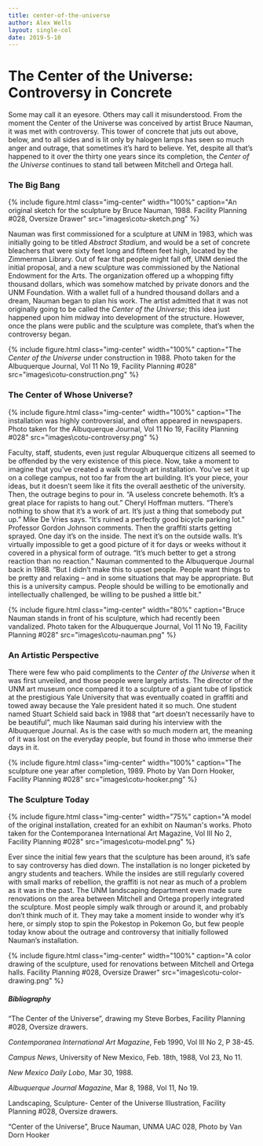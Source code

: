 ```yaml
---
title: center-of-the-universe
author: Alex Wells
layout: single-col
date: 2019-5-10
---
```



The Center of the Universe: Controversy in Concrete
======

Some may call it an eyesore. Others may call it misunderstood. From the moment the Center of the Universe was conceived by artist Bruce Nauman, it was met with controversy. This tower of concrete that juts out above, below, and to all sides and is lit only by halogen lamps has seen so much anger and outrage, that sometimes it’s hard to believe. Yet, despite all that’s happened to it over the thirty one years since its completion, the *Center of the Universe* continues to stand tall between Mitchell and Ortega hall.

### The Big Bang

{% include figure.html class="img-center" width="100%" caption="An original sketch for the sculpture by Bruce Nauman, 1988. Facility Planning #028, Oversize Drawer" src="images\cotu-sketch.png" %}

Nauman was first commissioned for a sculpture at UNM in 1983, which was initially going to be titled *Abstract Stadium*, and would be a set of concrete bleachers that were sixty feet long and fifteen feet high, located by the Zimmerman Library. Out of fear that people might fall off, UNM denied the initial proposal, and a new sculpture was commissioned by the National Endowment for the Arts. The organization offered up a whopping fifty thousand dollars, which was somehow matched by private donors and the UNM Foundation. With a wallet full of a hundred thousand dollars and a dream, Nauman began to plan his work. The artist admitted that it was not originally going to be called the *Center of the Universe*; this idea just happened upon him midway into development of the structure. However, once the plans were public and the sculpture was complete, that’s when the controversy began.

{% include figure.html class="img-center" width="100%" caption="The *Center of the Universe* under construction in 1988. Photo taken for the Albuquerque Journal, Vol 11 No 19, Facility Planning #028" src="images\cotu-construction.png" %}

### The Center of Whose Universe?

{% include figure.html class="img-center" width="100%" caption="The installation was highly controversial, and often appeared in newspapers. Photo taken for the Albuquerque Journal, Vol 11 No 19, Facility Planning #028" src="images\cotu-controversy.png" %}

Faculty, staff, students, even just regular Albuquerque citizens all seemed to be offended by the very existence of this piece. Now, take a moment to imagine that you’ve created a walk through art installation. You’ve set it up on a college campus, not too far from the art building. It’s your piece, your ideas, but it doesn’t seem like it fits the overall aesthetic of the university. Then, the outrage begins to pour in. “A useless concrete behemoth. It’s a great place for rapists to hang out.” Cheryl Hoffman mutters. “There’s nothing to show that it’s a work of art. It’s just a thing that somebody put up.” Mike De Vries says. “It’s ruined a perfectly good bicycle parking lot.” Professor Gordon Johnson comments. Then the graffiti starts getting sprayed. One day it’s on the inside. The next it’s on the outside walls. It’s virtually impossible to get a good picture of it for days or weeks without it covered in a physical form of outrage. 
“It’s much better to get a strong reaction than no reaction.” Nauman commented to the Albuquerque Journal back in 1988. “But I didn’t make this to upset people. People want things to be pretty and relaxing – and in some situations that may be appropriate. But this is a university campus. People should be willing to be emotionally and intellectually challenged, be willing to be pushed a little bit.”

{% include figure.html class="img-center" width="80%" caption="Bruce Nauman stands in front of his sculpture, which had recently been vandalized. Photo taken for the Albuquerque Journal, Vol 11 No 19, Facility Planning #028" src="images\cotu-nauman.png" %}

### An Artistic Perspective
There were few who paid compliments to the *Center of the Universe* when it was first unveiled, and those people were largely artists. The director of the UNM art museum once compared it to a sculpture of a giant tube of lipstick at the prestigious Yale University that was eventually coated in graffiti and towed away because the Yale president hated it so much. One student named Stuart Schield said back in 1988 that “art doesn’t necessarily have to be beautiful”, much like Nauman said during his interview with the Albuquerque Journal. As is the case with so much modern art, the meaning of it was lost on the everyday people, but found in those who immerse their days in it.

{% include figure.html class="img-center" width="100%" caption="The sculpture one year after completion, 1989. Photo by Van Dorn Hooker, Facility Planning #028" src="images\cotu-hooker.png" %}

### The Sculpture Today

{% include figure.html class="img-center" width="75%" caption="A model of the original installation, created for an exhibit on Nauman's works. Photo taken for the Contemporanea International Art Magazine, Vol III No 2, Facility Planning #028" src="images\cotu-model.png" %}

Ever since the initial few years that the sculpture has been around, it’s safe to say controversy has died down. The installation is no longer picketed by angry students and teachers. While the insides are still regularly covered with small marks of rebellion, the graffiti is not near as much of a problem as it was in the past. The UNM landscaping department even made sure renovations on the area between Mitchell and Ortega properly integrated the sculpture. Most people simply walk through or around it, and probably don’t think much of it. They may take a moment inside to wonder why it’s here, or simply stop to spin the Pokestop in Pokemon Go, but few people today know about the outrage and controversy that initially followed Nauman’s installation.

{% include figure.html class="img-center" width="100%" caption="A color drawing of the sculpture, used for renovations between Mitchell and Ortega halls. Facility Planning #028, Oversize Drawer" src="images\cotu-color-drawing.png" %}

##### Bibliography
“The Center of the Universe”, drawing my Steve Borbes, Facility Planning #028, Oversize drawers.

*Contemporanea International Art Magazine*, Feb 1990, Vol III No 2, P 38-45.

*Campus News*, University of New Mexico, Feb. 18th, 1988, Vol 23, No 11.

*New Mexico Daily Lobo*, Mar 30, 1988.

*Albuquerque Journal Magazine*, Mar 8, 1988, Vol 11, No 19.

Landscaping, Sculpture- Center of the Universe Illustration, Facility Planning #028, Oversize drawers.

“Center of the Universe”, Bruce Nauman, UNMA UAC 028, Photo by Van Dorn Hooker

